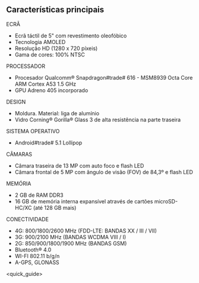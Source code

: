 ## Características principais

ECRÃ
- Ecrã táctil de 5" com revestimento oleofóbico
- Tecnologia AMOLED
- Resolução HD (1280 x 720 píxeis)
- Gama de cores: 100% NTSC

PROCESSADOR
- Procesador Qualcomm® Snapdragon#trade# 616 - MSM8939 Octa Core ARM Cortex A53 1.5 GHz
- GPU Adreno 405 incorporado

DESIGN
- Moldura. Material: liga de alumínio
- Vidro Corning® Gorilla® Glass 3 de alta resistência na parte traseira

SISTEMA OPERATIVO
- Android#trade# 5.1 Lollipop

CÂMARAS
- Câmara traseira de 13 MP com auto foco e flash LED
- Câmara frontal de 5 MP com ângulo de visão (FOV) de 84,3º e flash LED

MEMÓRIA
- 2 GB de RAM DDR3
- 16 GB de memória interna expansível através de cartões microSD-HC/XC (até 128 GB mais)

CONECTIVIDADE
- 4G: 800/1800/2600 MHz (FDD-LTE: BANDAS XX / III / VII)
- 3G: 900/2100 MHz (BANDAS WCDMA VIII / I)
- 2G: 850/900/1800/1900 MHz (BANDAS GSM)
- Bluetooth® 4.0
- WI-FI 802.11 b/g/n
- A-GPS, GLONASS

<quick_guide>

